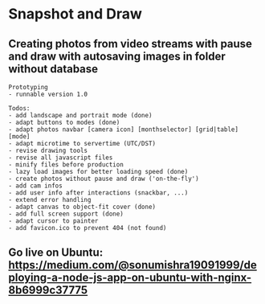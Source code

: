 # Snapshot and Draw
## Creating photos from video streams with pause and draw with autosaving images in folder without database
```
Prototyping
- runnable version 1.0

Todos:
- add landscape and portrait mode (done)
- adapt buttons to modes (done)
- adapt photos navbar [camera icon] [monthselector] [grid|table] [mode]
- adapt microtime to servertime (UTC/DST)
- revise drawing tools
- revise all javascript files
- minify files before production
- lazy load images for better loading speed (done)
- create photos without pause and draw ('on-the-fly')
- add cam infos
- add user info after interactions (snackbar, ...)
- extend error handling
- adapt canvas to object-fit cover (done)
- add full screen support (done)
- adapt cursor to painter
- add favicon.ico to prevent 404 (not found)
```
## Go live on Ubuntu: https://medium.com/@sonumishra19091999/deploying-a-node-js-app-on-ubuntu-with-nginx-8b6999c37775